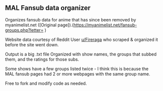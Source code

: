 ## MAL Fansub data organizer

Organizes fansub data for anime that has since been removed by myanimelist.net ([Original page]).(https://myanimelist.net/fansub-groups.php?letter= )

Website data courtesy of Reddit User [u/Fireraga](https://www.reddit.com/user/Fireraga) who scraped & organized it before the site went down.

Output is a big .txt file Organized with show names, the groups that subbed them, and the ratings for those subs.

Some shows have a few groups listed twice - I think this is because the MAL fansub pages had 2 or more webpages with the same group name.

Free to fork and modify code as needed. 
